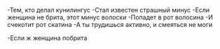 -Тем, кто делал кунилингус
-Стал известен страшный минус
-Если женщина не брита, этот минус волоски
-Попадет в рот волосина
-И счекотит рот скатина
-А ты трудишься активно, и смеяться не моги

-Если ж женщина побрита

